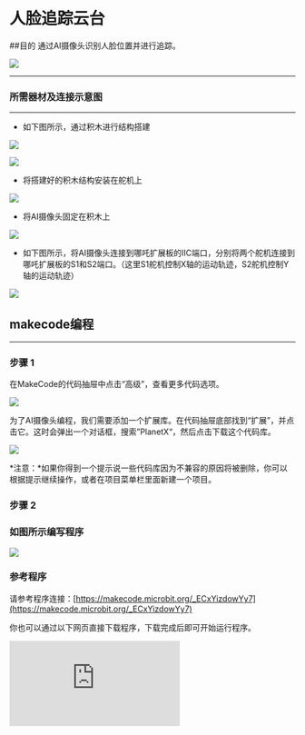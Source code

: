 ﻿# 人脸追踪云台

##目的
通过AI摄像头识别人脸位置并进行追踪。

![](https://wiki-media-ef.oss-cn-hongkong.aliyuncs.com/docs/microbit/sensor/planet-x-sensors/ai/images/05035_01.png)


---

### 所需器材及连接示意图
---

- 如下图所示，通过积木进行结构搭建

![](https://wiki-media-ef.oss-cn-hongkong.aliyuncs.com/docs/microbit/sensor/planet-x-sensors/ai/images/05035_04_03.png)

![](https://wiki-media-ef.oss-cn-hongkong.aliyuncs.com/docs/microbit/sensor/planet-x-sensors/ai/images/05035_04_04.png)

- 将搭建好的积木结构安装在舵机上

![](https://wiki-media-ef.oss-cn-hongkong.aliyuncs.com/docs/microbit/sensor/planet-x-sensors/ai/images/05035_04_05.png)

- 将AI摄像头固定在积木上

![](https://wiki-media-ef.oss-cn-hongkong.aliyuncs.com/docs/microbit/sensor/planet-x-sensors/ai/images/05035_04_06.png)

- 如下图所示，将AI摄像头连接到哪吒扩展板的IIC端口，分别将两个舵机连接到哪吒扩展板的S1和S2端口。（这里S1舵机控制X轴的运动轨迹，S2舵机控制Y轴的运动轨迹）


![](https://wiki-media-ef.oss-cn-hongkong.aliyuncs.com/docs/microbit/sensor/planet-x-sensors/ai/images/05035_04_07.png)


## makecode编程
---

### 步骤 1
在MakeCode的代码抽屉中点击“高级”，查看更多代码选项。

![](https://wiki-media-ef.oss-cn-hongkong.aliyuncs.com/docs/microbit/sensor/planet-x-sensors/ai/images/05001_04.png)

为了AI摄像头编程，我们需要添加一个扩展库。在代码抽屉底部找到“扩展”，并点击它。这时会弹出一个对话框，搜索”PlanetX“，然后点击下载这个代码库。

![](https://wiki-media-ef.oss-cn-hongkong.aliyuncs.com/docs/microbit/sensor/planet-x-sensors/ai/images/05001_05.png)

*注意：*如果你得到一个提示说一些代码库因为不兼容的原因将被删除，你可以根据提示继续操作，或者在项目菜单栏里面新建一个项目。
### 步骤 2

### 如图所示编写程序

![](https://wiki-media-ef.oss-cn-hongkong.aliyuncs.com/docs/microbit/sensor/planet-x-sensors/ai/images/05035_04_08.png)


### 参考程序
请参考程序连接：[https://makecode.microbit.org/_ECxYizdowYy7](https://makecode.microbit.org/_ECxYizdowYy7)

你也可以通过以下网页直接下载程序，下载完成后即可开始运行程序。

<div
    style={{
        position: 'relative',
        paddingBottom: '60%',
        overflow: 'hidden',
    }}
>
    <iframe
        src="https://makecode.microbit.org/_ECxYizdowYy7"
        frameborder="0"
        sandbox="allow-popups allow-forms allow-scripts allow-same-origin"
        style={{
            position: 'absolute',
            width: '100%',
            height: '100%',
        }}
    />
</div>
---

### 结果
- AI摄像头会将镜头一直对着人脸位置。
